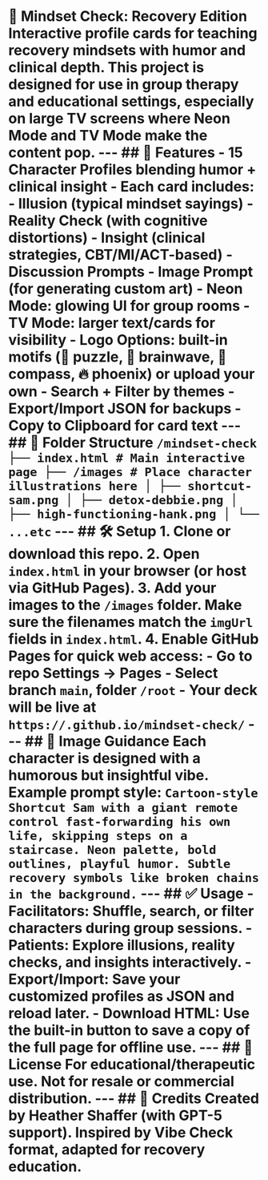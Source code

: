# 🧩 Mindset Check: Recovery Edition Interactive profile cards for teaching recovery mindsets with humor and clinical depth. This project is designed for use in group therapy and educational settings, especially on large TV screens where **Neon Mode** and **TV Mode** make the content pop. --- ## 🚀 Features - **15 Character Profiles** blending humor + clinical insight - Each card includes: - Illusion (typical mindset sayings) - Reality Check (with cognitive distortions) - Insight (clinical strategies, CBT/MI/ACT-based) - Discussion Prompts - Image Prompt (for generating custom art) - **Neon Mode**: glowing UI for group rooms - **TV Mode**: larger text/cards for visibility - **Logo Options**: built-in motifs (🧩 puzzle, 🧠 brainwave, 🧭 compass, 🔥 phoenix) or upload your own - **Search + Filter** by themes - **Export/Import JSON** for backups - **Copy to Clipboard** for card text --- ## 📂 Folder Structure ``` /mindset-check ├── index.html # Main interactive page ├── /images # Place character illustrations here │ ├── shortcut-sam.png │ ├── detox-debbie.png │ ├── high-functioning-hank.png │ └── ...etc ``` --- ## 🛠️ Setup 1. Clone or download this repo. 2. Open `index.html` in your browser (or host via GitHub Pages). 3. Add your images to the `/images` folder. Make sure the filenames match the `imgUrl` fields in `index.html`. 4. Enable **GitHub Pages** for quick web access: - Go to repo **Settings → Pages** - Select branch `main`, folder `/root` - Your deck will be live at `https://.github.io/mindset-check/` --- ## 🎨 Image Guidance Each character is designed with a humorous but insightful vibe. Example prompt style: ``` Cartoon-style Shortcut Sam with a giant remote control fast-forwarding his own life, skipping steps on a staircase. Neon palette, bold outlines, playful humor. Subtle recovery symbols like broken chains in the background. ``` --- ## ✅ Usage - **Facilitators**: Shuffle, search, or filter characters during group sessions. - **Patients**: Explore illusions, reality checks, and insights interactively. - **Export/Import**: Save your customized profiles as JSON and reload later. - **Download HTML**: Use the built-in button to save a copy of the full page for offline use. --- ## 📜 License For educational/therapeutic use. Not for resale or commercial distribution. --- ## 🙏 Credits Created by Heather Shaffer (with GPT-5 support). Inspired by **Vibe Check** format, adapted for recovery education.

